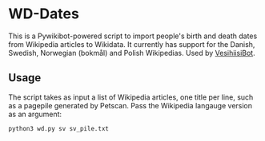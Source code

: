 # WD-Dates

This is a Pywikibot-powered script to import people's birth and death dates from Wikipedia articles to Wikidata. It currently has support for the Danish, Swedish, Norwegian (bokmål) and Polish Wikipedias. Used by [VesihiisiBot](https://www.wikidata.org/wiki/User:VesihiisiBot).


## Usage

The script takes as input a list of Wikipedia articles, one title per line, such as a pagepile generated by Petscan. Pass the Wikipedia langauge version as an argument:

```
python3 wd.py sv sv_pile.txt
```
